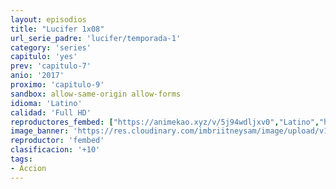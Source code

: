 ```yaml
---
layout: episodios
title: "Lucifer 1x08"
url_serie_padre: 'lucifer/temporada-1'
category: 'series'
capitulo: 'yes'
prev: 'capitulo-7'
anio: '2017'
proximo: 'capitulo-9'
sandbox: allow-same-origin allow-forms
idioma: 'Latino'
calidad: 'Full HD'
reproductores_fembed: ["https://animekao.xyz/v/5j94wdljxv0","Latino","https://feurl.com/v/dwvrl103pvg","Latino","https://myurlshort.live/v/81k87h8rr0nlg-e","Latino","https://myurlshort.live/v/26newc2pp1nx076","Latino","https://digiload.co/e/lwLpcDORp0","Latino"]
image_banner: 'https://res.cloudinary.com/imbriitneysam/image/upload/v1546476989/punisher-banner-min.jpg'
reproductor: 'fembed'
clasificacion: '+10'
tags:
- Accion
---
```












